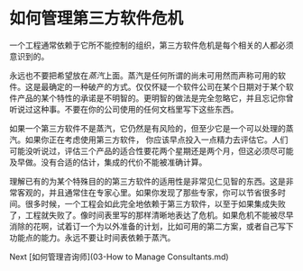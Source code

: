 # 如何管理第三方软件危机

一个工程通常依赖于它所不能控制的组织，第三方软件危机是每个相关的人都必须意识到的。

永远也不要把希望放在*蒸汽*上面。蒸汽是任何所谓的尚未可用然而声称可用的软件。这是最确定的一种破产的方式。仅仅怀疑一个软件公司在某个日期对于某个软件产品的某个特性的承诺是不明智的。更明智的做法是完全忽略它，并且忘记你曾听说过这种事。不要在你的公司使用的任何文档里写下这些东西。

如果一个第三方软件不是蒸汽，它仍然是有风险的，但至少它是一个可以处理的蒸汽。如果你正在考虑使用第三方软件， 你应该早点投入一点精力去评估它。人们可能没听说过，评估三个产品的适合性要花两个星期还是两个月，但这必须尽可能及早做。没有合适的估计，集成的代价不能被准确计算。

理解已有的为某个特殊目的的第三方软件的适用性是非常见仁见智的东西。这是非常客观的，并且通常住在专家心里。如果你发现了那些专家，你可以节省很多时间。很多时候，一个工程会如此完全地依赖于第三方软件，以至于如果集成失败了，工程就失败了。像时间表里写的那样清晰地表达了危机。如果危机不能被尽早消除的花啊，试着订一个为以外准备的计划，比如可用的第二方案，或者自己写下功能点的能力。永远不要让时间表依赖于蒸汽。

Next [如何管理咨询师](03-How to Manage Consultants.md)
